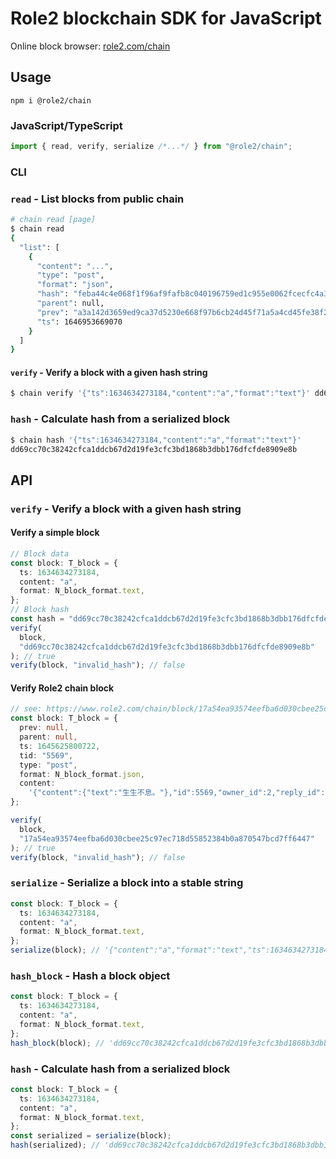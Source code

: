 # Role2 blockchain SDK for JavaScript

Online block browser: [role2.com/chain](https://www.role2.com/chain)

## Usage

```shell
npm i @role2/chain
```

### JavaScript/TypeScript

```typescript
import { read, verify, serialize /*...*/ } from "@role2/chain";
```

### CLI

### `read` - List blocks from public chain

```bash
# chain read [page]
$ chain read
{
  "list": [
    {
      "content": "...",
      "type": "post",
      "format": "json",
      "hash": "feba44c4e068f1f96af9fafb8c040196759ed1c955e0062fcecfc4a307f57c27",
      "parent": null,
      "prev": "a3a142d3659ed9ca37d5230e668f97b6cb24d45f71a5a4cd45fe38f2703b80f3",
      "ts": 1646953669070
    }
  ]
}
```

#### `verify` - Verify a block with a given hash string

```bash
$ chain verify '{"ts":1634634273184,"content":"a","format":"text"}' dd69cc70c38242cfca1ddcb67d2d19fe3cfc3bd1868b3dbb176dfcfde8909e8b
```

### `hash` - Calculate hash from a serialized block

```bash
$ chain hash '{"ts":1634634273184,"content":"a","format":"text"}'
dd69cc70c38242cfca1ddcb67d2d19fe3cfc3bd1868b3dbb176dfcfde8909e8b
```

## API

### `verify` - Verify a block with a given hash string

#### Verify a simple block

```typescript
// Block data
const block: T_block = {
  ts: 1634634273184,
  content: "a",
  format: N_block_format.text,
};
// Block hash
const hash = "dd69cc70c38242cfca1ddcb67d2d19fe3cfc3bd1868b3dbb176dfcfde8909e8b";
verify(
  block,
  "dd69cc70c38242cfca1ddcb67d2d19fe3cfc3bd1868b3dbb176dfcfde8909e8b"
); // true
verify(block, "invalid_hash"); // false
```

#### Verify Role2 chain block

```typescript
// see: https://www.role2.com/chain/block/17a54ea93574eefba6d030cbee25c97ec718d55852384b0a870547bcd7ff6447
const block: T_block = {
  prev: null,
  parent: null,
  ts: 1645625800722,
  tid: "5569",
  type: "post",
  format: N_block_format.json,
  content:
    '{"content":{"text":"生生不息。"},"id":5569,"owner_id":2,"reply_id":null,"type":"activity"}',
};

verify(
  block,
  "17a54ea93574eefba6d030cbee25c97ec718d55852384b0a870547bcd7ff6447"
); // true
verify(block, "invalid_hash"); // false
```

### `serialize` - Serialize a block into a stable string

```typescript
const block: T_block = {
  ts: 1634634273184,
  content: "a",
  format: N_block_format.text,
};
serialize(block); // '{"content":"a","format":"text","ts":1634634273184}'
```

### `hash_block` - Hash a block object

```typescript
const block: T_block = {
  ts: 1634634273184,
  content: "a",
  format: N_block_format.text,
};
hash_block(block); // 'dd69cc70c38242cfca1ddcb67d2d19fe3cfc3bd1868b3dbb176dfcfde8909e8b'
```

### `hash` - Calculate hash from a serialized block

```typescript
const block: T_block = {
  ts: 1634634273184,
  content: "a",
  format: N_block_format.text,
};
const serialized = serialize(block);
hash(serialized); // 'dd69cc70c38242cfca1ddcb67d2d19fe3cfc3bd1868b3dbb176dfcfde8909e8b'
```
